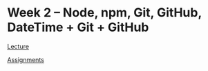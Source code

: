 # Week 2 – Node, npm, Git, GitHub, DateTime + Git + GitHub

[Lecture](week_02_a_lecture.md)

[Assignments](week_02_b_assignments.md)
